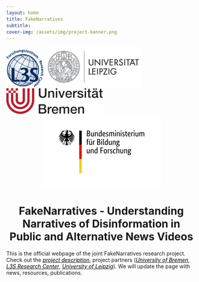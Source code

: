 ```yaml
---
layout: home
title: FakeNarratives
subtitle: 
cover-img: /assets/img/project-banner.png
---
```

<a href="https://www.tib.eu/en/research-development/visual-analytics">
<img src="./assets/img/logo-l3s.png"></a>
<a href="https://ch.uni-leipzig.de">
<img src="./assets/img/logo-leipzig.png">
</a> 
<a href="https://www.uni-bremen.de/fb-10">
<img src="./assets/img/logo-bremen.png"></a>


<center><a href="https://www.softwaresysteme.pt-dlr.de/de/ki-in-der-praxis.php"> <img src="./assets/img/BMBF_logo.png"></a></center>
<center><h1>FakeNarratives - Understanding Narratives of Disinformation in Public and Alternative News Videos</h1></center>
This is the official webpage of the joint FakeNarratives research project. Check out the <a href="https://fakenarratives.github.io/about/" style="color:black"><i>project description</i></a>, project partners (<a href="https://fakenarratives.github.io/bre" style="color:black"><i>University of Bremen</i></a>, <a href="https://fakenarratives.github.io/l3s" style="color:black"><i>L3S Research Center</i></a>, <a href="https://fakenarratives.github.io/lpz" style="color:black"><i>University of Leipzig</i></a>). We will update the page with news, resources, publications.

<br>
<br>
<br>
<br>
<br>